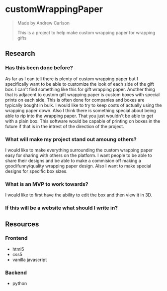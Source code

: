 # customWrappingPaper

>Made by Andrew Carlson
>
>This is a project to help make custom wrapping paper for wrapping gifts

## Research

### Has this been done before?

As far as I can tell there is plenty of custom wrapping paper but I specifically want to be able to customize the look of each side of the gift box. I can't find something like this for gift wrapping paper. Another thing that is adjacent to custom gift wrapping paper is custom boxes with special prints on each side. This is often done for companies and boxes are typically bought in bulk. I would like to try to keep costs of actually using the wrapping paper down. Also I think there is something special about being able to rip into the wrapping paper. That you just wouldn't be able to get with a plain box. This software would be capable of printing on boxes in the future if that is in the intrest of the direction of the project.

### What will make my project stand out amoung others?

I would like to make everything surrounding the custom wrapping paper easy for sharing with others on the platform. I want people to be able to share their designs and be able to make a commision off making a good/funny/quality wrapping paper design. Also I want to make special designs for specific box sizes.

### What is an MVP to work towards?

I would like to first have the ability to edit the box and then view it in 3D.

### If this will be a website what should I write in?


## Resources

### Frontend

- html5
- css5
- vanilla javascript

### Backend

- python
